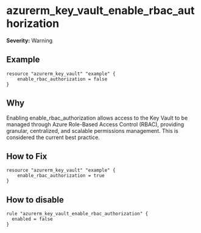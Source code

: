 # azurerm_key_vault_enable_rbac_authorization

**Severity:** Warning


## Example

```hcl
resource "azurerm_key_vault" "example" {
    enable_rbac_authorization = false
}
```

## Why

Enabling enable_rbac_authorization allows access to the Key Vault to be managed through Azure Role-Based Access Control (RBAC), providing granular, centralized, and scalable permissions management. This is considered the current best practice.

## How to Fix

```hcl
resource "azurerm_key_vault" "example" {
    enable_rbac_authorization = true
}
```


## How to disable

```hcl
rule "azurerm_key_vault_enable_rbac_authorization" {
  enabled = false
}
```

